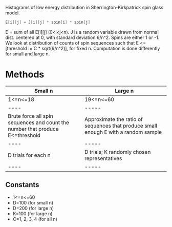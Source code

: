 Histograms of low energy distribution in Sherrington-Kirkpatrick spin glass model.
```cpp
E[i][j] = J[i][j] * spin[i] * spin[j]
```
E = sum of all E[i][j] (0<i<j<n).
J is a random variable drawn from normal dist. centered at 0, with standard deviation 6/n^2.
Spins are either 1 or -1.
We look at distribution of counts of spin sequences such that E <= [threshold := C * sqrt(6/n^2)], for fixed n. Computation is done differently for small and large n.

# Methods

|Small n|Large n| 
|-------|-------|
|1<=n<=18| 19<=n<=60|     
|----|-----|
|Brute force all spin sequences and count the number that produce E<=threshold| Approximate the ratio of sequences that produce small enough E with a random sample|
|----|-----|
|D trials for each n|D trials; K randomly chosen representatives| 
|----|-----|

## Constants
* 1<=n<=60
* D=100 (for small n)
* D=200 (for large n)
* K=100 (for large n)
* C=1, 2, 3, 4 (for all n)

